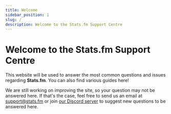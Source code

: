 ```yaml
---
title: Welcome
sidebar_position: 1
slug: /
description: Welcome to the Stats.fm Support Centre
---
```


# Welcome to the Stats.fm Support Centre

This website will be used to answer the most common questions and issues regarding **Stats.fm**. You can also find various guides here!

We are still working on improving the site, so your question may not be answered here. If that's the case, feel free to send us an email at [support@stats.fm](mailto:support@stats.fm) or join [our Discord server](/discord) to suggest new questions to be answered here.
